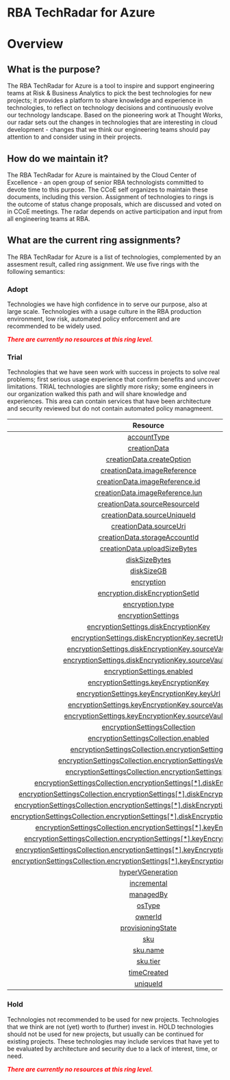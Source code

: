
RBA TechRadar for Azure
=======================

# Overview

## What is the purpose?


The RBA TechRadar for Azure is a tool to inspire and support engineering teams at Risk & Business Analytics to pick the best technologies for new projects; it provides a platform to share knowledge and experience in technologies, to reflect on technology decisions and continuously evolve our technology landscape.  Based on the pioneering work at Thought Works, our radar sets out the changes in technologies that are interesting in cloud development - changes that we think our engineering teams should pay attention to and consider using in their projects.
## How do we maintain it?


The RBA TechRadar for Azure is maintained by the Cloud Center of Excellence - an open group of senior RBA technologists committed to devote time to this purpose.  The CCoE self organizes to maintain these documents, including this version.  Assignment of technologies to rings is the outcome of status change proposals, which are discussed and voted on in CCoE meetings.  The radar depends on active participation and input from all engineering teams at RBA.
## What are the current ring assignments?


The RBA TechRadar for Azure is a list of technologies, complemented by an assesment result, called ring assignment.  We use five rings with the following semantics:
### Adopt


Technologies we have high confidence in to serve our purpose, also at large scale.  Technologies with a usage culture in the RBA production environment, low risk, automated policy enforcement and are recommended to be widely used.  
  
***<font color="red"> There are currently no resources at this ring level. </font>***
### Trial


Technologies that we have seen work with success in projects to solve real problems;  first serious usage experience that confirm benefits and uncover limitations.  TRIAL technologies are slightly more risky; some engineers in our organization walked this path and will share knowledge and experiences.  This area can contain services that have been architecture and security reviewed but do not contain automated policy managmeent.  

|Resource|Description|Path|Status|
| :---: | :---: | :---: | :---: |
|[accountType](https://github.com/openrba/python-azure-techradar/Microsoft.Compute/snapshots/accountType/README.md)|UNKNOWN|Microsoft.Compute/snapshots/accountType|TRIAL|
|[creationData](https://github.com/openrba/python-azure-techradar/Microsoft.Compute/snapshots/creationData/README.md)|UNKNOWN|Microsoft.Compute/snapshots/creationData|TRIAL|
|[creationData.createOption](https://github.com/openrba/python-azure-techradar/Microsoft.Compute/snapshots/creationData.createOption/README.md)|UNKNOWN|Microsoft.Compute/snapshots/creationData.createOption|TRIAL|
|[creationData.imageReference](https://github.com/openrba/python-azure-techradar/Microsoft.Compute/snapshots/creationData.imageReference/README.md)|UNKNOWN|Microsoft.Compute/snapshots/creationData.imageReference|TRIAL|
|[creationData.imageReference.id](https://github.com/openrba/python-azure-techradar/Microsoft.Compute/snapshots/creationData.imageReference.id/README.md)|UNKNOWN|Microsoft.Compute/snapshots/creationData.imageReference.id|TRIAL|
|[creationData.imageReference.lun](https://github.com/openrba/python-azure-techradar/Microsoft.Compute/snapshots/creationData.imageReference.lun/README.md)|UNKNOWN|Microsoft.Compute/snapshots/creationData.imageReference.lun|TRIAL|
|[creationData.sourceResourceId](https://github.com/openrba/python-azure-techradar/Microsoft.Compute/snapshots/creationData.sourceResourceId/README.md)|UNKNOWN|Microsoft.Compute/snapshots/creationData.sourceResourceId|TRIAL|
|[creationData.sourceUniqueId](https://github.com/openrba/python-azure-techradar/Microsoft.Compute/snapshots/creationData.sourceUniqueId/README.md)|UNKNOWN|Microsoft.Compute/snapshots/creationData.sourceUniqueId|TRIAL|
|[creationData.sourceUri](https://github.com/openrba/python-azure-techradar/Microsoft.Compute/snapshots/creationData.sourceUri/README.md)|UNKNOWN|Microsoft.Compute/snapshots/creationData.sourceUri|TRIAL|
|[creationData.storageAccountId](https://github.com/openrba/python-azure-techradar/Microsoft.Compute/snapshots/creationData.storageAccountId/README.md)|UNKNOWN|Microsoft.Compute/snapshots/creationData.storageAccountId|TRIAL|
|[creationData.uploadSizeBytes](https://github.com/openrba/python-azure-techradar/Microsoft.Compute/snapshots/creationData.uploadSizeBytes/README.md)|UNKNOWN|Microsoft.Compute/snapshots/creationData.uploadSizeBytes|TRIAL|
|[diskSizeBytes](https://github.com/openrba/python-azure-techradar/Microsoft.Compute/snapshots/diskSizeBytes/README.md)|UNKNOWN|Microsoft.Compute/snapshots/diskSizeBytes|TRIAL|
|[diskSizeGB](https://github.com/openrba/python-azure-techradar/Microsoft.Compute/snapshots/diskSizeGB/README.md)|UNKNOWN|Microsoft.Compute/snapshots/diskSizeGB|TRIAL|
|[encryption](https://github.com/openrba/python-azure-techradar/Microsoft.Compute/snapshots/encryption/README.md)|UNKNOWN|Microsoft.Compute/snapshots/encryption|TRIAL|
|[encryption.diskEncryptionSetId](https://github.com/openrba/python-azure-techradar/Microsoft.Compute/snapshots/encryption.diskEncryptionSetId/README.md)|UNKNOWN|Microsoft.Compute/snapshots/encryption.diskEncryptionSetId|TRIAL|
|[encryption.type](https://github.com/openrba/python-azure-techradar/Microsoft.Compute/snapshots/encryption.type/README.md)|UNKNOWN|Microsoft.Compute/snapshots/encryption.type|TRIAL|
|[encryptionSettings](https://github.com/openrba/python-azure-techradar/Microsoft.Compute/snapshots/encryptionSettings/README.md)|UNKNOWN|Microsoft.Compute/snapshots/encryptionSettings|TRIAL|
|[encryptionSettings.diskEncryptionKey](https://github.com/openrba/python-azure-techradar/Microsoft.Compute/snapshots/encryptionSettings.diskEncryptionKey/README.md)|UNKNOWN|Microsoft.Compute/snapshots/encryptionSettings.diskEncryptionKey|TRIAL|
|[encryptionSettings.diskEncryptionKey.secretUrl](https://github.com/openrba/python-azure-techradar/Microsoft.Compute/snapshots/encryptionSettings.diskEncryptionKey.secretUrl/README.md)|UNKNOWN|Microsoft.Compute/snapshots/encryptionSettings.diskEncryptionKey.secretUrl|TRIAL|
|[encryptionSettings.diskEncryptionKey.sourceVault](https://github.com/openrba/python-azure-techradar/Microsoft.Compute/snapshots/encryptionSettings.diskEncryptionKey.sourceVault/README.md)|UNKNOWN|Microsoft.Compute/snapshots/encryptionSettings.diskEncryptionKey.sourceVault|TRIAL|
|[encryptionSettings.diskEncryptionKey.sourceVault.id](https://github.com/openrba/python-azure-techradar/Microsoft.Compute/snapshots/encryptionSettings.diskEncryptionKey.sourceVault.id/README.md)|UNKNOWN|Microsoft.Compute/snapshots/encryptionSettings.diskEncryptionKey.sourceVault.id|TRIAL|
|[encryptionSettings.enabled](https://github.com/openrba/python-azure-techradar/Microsoft.Compute/snapshots/encryptionSettings.enabled/README.md)|UNKNOWN|Microsoft.Compute/snapshots/encryptionSettings.enabled|TRIAL|
|[encryptionSettings.keyEncryptionKey](https://github.com/openrba/python-azure-techradar/Microsoft.Compute/snapshots/encryptionSettings.keyEncryptionKey/README.md)|UNKNOWN|Microsoft.Compute/snapshots/encryptionSettings.keyEncryptionKey|TRIAL|
|[encryptionSettings.keyEncryptionKey.keyUrl](https://github.com/openrba/python-azure-techradar/Microsoft.Compute/snapshots/encryptionSettings.keyEncryptionKey.keyUrl/README.md)|UNKNOWN|Microsoft.Compute/snapshots/encryptionSettings.keyEncryptionKey.keyUrl|TRIAL|
|[encryptionSettings.keyEncryptionKey.sourceVault](https://github.com/openrba/python-azure-techradar/Microsoft.Compute/snapshots/encryptionSettings.keyEncryptionKey.sourceVault/README.md)|UNKNOWN|Microsoft.Compute/snapshots/encryptionSettings.keyEncryptionKey.sourceVault|TRIAL|
|[encryptionSettings.keyEncryptionKey.sourceVault.id](https://github.com/openrba/python-azure-techradar/Microsoft.Compute/snapshots/encryptionSettings.keyEncryptionKey.sourceVault.id/README.md)|UNKNOWN|Microsoft.Compute/snapshots/encryptionSettings.keyEncryptionKey.sourceVault.id|TRIAL|
|[encryptionSettingsCollection](https://github.com/openrba/python-azure-techradar/Microsoft.Compute/snapshots/encryptionSettingsCollection/README.md)|UNKNOWN|Microsoft.Compute/snapshots/encryptionSettingsCollection|TRIAL|
|[encryptionSettingsCollection.enabled](https://github.com/openrba/python-azure-techradar/Microsoft.Compute/snapshots/encryptionSettingsCollection.enabled/README.md)|UNKNOWN|Microsoft.Compute/snapshots/encryptionSettingsCollection.enabled|TRIAL|
|[encryptionSettingsCollection.encryptionSettings](https://github.com/openrba/python-azure-techradar/Microsoft.Compute/snapshots/encryptionSettingsCollection.encryptionSettings/README.md)|UNKNOWN|Microsoft.Compute/snapshots/encryptionSettingsCollection.encryptionSettings|TRIAL|
|[encryptionSettingsCollection.encryptionSettingsVersion](https://github.com/openrba/python-azure-techradar/Microsoft.Compute/snapshots/encryptionSettingsCollection.encryptionSettingsVersion/README.md)|UNKNOWN|Microsoft.Compute/snapshots/encryptionSettingsCollection.encryptionSettingsVersion|TRIAL|
|[encryptionSettingsCollection.encryptionSettings[*]](https://github.com/openrba/python-azure-techradar/Microsoft.Compute/snapshots/encryptionSettingsCollection.encryptionSettings[*]/README.md)|UNKNOWN|Microsoft.Compute/snapshots/encryptionSettingsCollection.encryptionSettings[*]|TRIAL|
|[encryptionSettingsCollection.encryptionSettings[*].diskEncryptionKey](https://github.com/openrba/python-azure-techradar/Microsoft.Compute/snapshots/encryptionSettingsCollection.encryptionSettings[*].diskEncryptionKey/README.md)|UNKNOWN|Microsoft.Compute/snapshots/encryptionSettingsCollection.encryptionSettings[*].diskEncryptionKey|TRIAL|
|[encryptionSettingsCollection.encryptionSettings[*].diskEncryptionKey.secretUrl](https://github.com/openrba/python-azure-techradar/Microsoft.Compute/snapshots/encryptionSettingsCollection.encryptionSettings[*].diskEncryptionKey.secretUrl/README.md)|UNKNOWN|Microsoft.Compute/snapshots/encryptionSettingsCollection.encryptionSettings[*].diskEncryptionKey.secretUrl|TRIAL|
|[encryptionSettingsCollection.encryptionSettings[*].diskEncryptionKey.sourceVault](https://github.com/openrba/python-azure-techradar/Microsoft.Compute/snapshots/encryptionSettingsCollection.encryptionSettings[*].diskEncryptionKey.sourceVault/README.md)|UNKNOWN|Microsoft.Compute/snapshots/encryptionSettingsCollection.encryptionSettings[*].diskEncryptionKey.sourceVault|TRIAL|
|[encryptionSettingsCollection.encryptionSettings[*].diskEncryptionKey.sourceVault.id](https://github.com/openrba/python-azure-techradar/Microsoft.Compute/snapshots/encryptionSettingsCollection.encryptionSettings[*].diskEncryptionKey.sourceVault.id/README.md)|UNKNOWN|Microsoft.Compute/snapshots/encryptionSettingsCollection.encryptionSettings[*].diskEncryptionKey.sourceVault.id|TRIAL|
|[encryptionSettingsCollection.encryptionSettings[*].keyEncryptionKey](https://github.com/openrba/python-azure-techradar/Microsoft.Compute/snapshots/encryptionSettingsCollection.encryptionSettings[*].keyEncryptionKey/README.md)|UNKNOWN|Microsoft.Compute/snapshots/encryptionSettingsCollection.encryptionSettings[*].keyEncryptionKey|TRIAL|
|[encryptionSettingsCollection.encryptionSettings[*].keyEncryptionKey.keyUrl](https://github.com/openrba/python-azure-techradar/Microsoft.Compute/snapshots/encryptionSettingsCollection.encryptionSettings[*].keyEncryptionKey.keyUrl/README.md)|UNKNOWN|Microsoft.Compute/snapshots/encryptionSettingsCollection.encryptionSettings[*].keyEncryptionKey.keyUrl|TRIAL|
|[encryptionSettingsCollection.encryptionSettings[*].keyEncryptionKey.sourceVault](https://github.com/openrba/python-azure-techradar/Microsoft.Compute/snapshots/encryptionSettingsCollection.encryptionSettings[*].keyEncryptionKey.sourceVault/README.md)|UNKNOWN|Microsoft.Compute/snapshots/encryptionSettingsCollection.encryptionSettings[*].keyEncryptionKey.sourceVault|TRIAL|
|[encryptionSettingsCollection.encryptionSettings[*].keyEncryptionKey.sourceVault.id](https://github.com/openrba/python-azure-techradar/Microsoft.Compute/snapshots/encryptionSettingsCollection.encryptionSettings[*].keyEncryptionKey.sourceVault.id/README.md)|UNKNOWN|Microsoft.Compute/snapshots/encryptionSettingsCollection.encryptionSettings[*].keyEncryptionKey.sourceVault.id|TRIAL|
|[hyperVGeneration](https://github.com/openrba/python-azure-techradar/Microsoft.Compute/snapshots/hyperVGeneration/README.md)|UNKNOWN|Microsoft.Compute/snapshots/hyperVGeneration|TRIAL|
|[incremental](https://github.com/openrba/python-azure-techradar/Microsoft.Compute/snapshots/incremental/README.md)|UNKNOWN|Microsoft.Compute/snapshots/incremental|TRIAL|
|[managedBy](https://github.com/openrba/python-azure-techradar/Microsoft.Compute/snapshots/managedBy/README.md)|UNKNOWN|Microsoft.Compute/snapshots/managedBy|TRIAL|
|[osType](https://github.com/openrba/python-azure-techradar/Microsoft.Compute/snapshots/osType/README.md)|UNKNOWN|Microsoft.Compute/snapshots/osType|TRIAL|
|[ownerId](https://github.com/openrba/python-azure-techradar/Microsoft.Compute/snapshots/ownerId/README.md)|UNKNOWN|Microsoft.Compute/snapshots/ownerId|TRIAL|
|[provisioningState](https://github.com/openrba/python-azure-techradar/Microsoft.Compute/snapshots/provisioningState/README.md)|UNKNOWN|Microsoft.Compute/snapshots/provisioningState|TRIAL|
|[sku](https://github.com/openrba/python-azure-techradar/Microsoft.Compute/snapshots/sku/README.md)|UNKNOWN|Microsoft.Compute/snapshots/sku|TRIAL|
|[sku.name](https://github.com/openrba/python-azure-techradar/Microsoft.Compute/snapshots/sku.name/README.md)|UNKNOWN|Microsoft.Compute/snapshots/sku.name|TRIAL|
|[sku.tier](https://github.com/openrba/python-azure-techradar/Microsoft.Compute/snapshots/sku.tier/README.md)|UNKNOWN|Microsoft.Compute/snapshots/sku.tier|TRIAL|
|[timeCreated](https://github.com/openrba/python-azure-techradar/Microsoft.Compute/snapshots/timeCreated/README.md)|UNKNOWN|Microsoft.Compute/snapshots/timeCreated|TRIAL|
|[uniqueId](https://github.com/openrba/python-azure-techradar/Microsoft.Compute/snapshots/uniqueId/README.md)|UNKNOWN|Microsoft.Compute/snapshots/uniqueId|TRIAL|

### Hold


Technologies not recommended to be used for new projects. Technologies that we think are not (yet) worth to (further) invest in.  HOLD technologies should not be used for new projects, but usually can be continued for existing projects.  These technologies may include services that have yet to be evaluated by architecture and security due to a lack of interest, time, or need.  
  
***<font color="red"> There are currently no resources at this ring level. </font>***